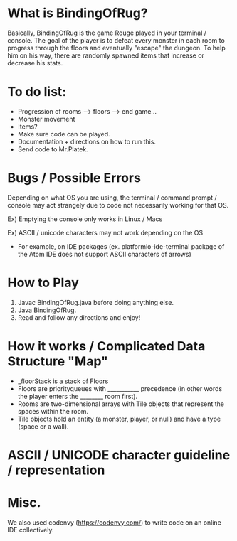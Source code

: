 # What is BindingOfRug?
Basically, BindingOfRug is the game Rouge played in your terminal / console.
The goal of the player is to defeat every monster in each room to progress through the floors and eventually "escape" the dungeon. 
To help him on his way, there are randomly spawned items that increase or decrease his stats. 

# To do list:
- Progression of rooms --> floors --> end game...
- Monster movement
- Items?
- Make sure code can be played.
- Documentation + directions on how to run this.
- Send code to Mr.Platek.

# Bugs / Possible Errors
Depending on what OS you are using, the terminal / command prompt / console may act strangely due to code not necessarily working for that OS.

Ex) Emptying the console only works in Linux / Macs

Ex) ASCII / unicode characters may not work depending on the OS
- For example, on IDE packages (ex. platformio-ide-terminal package of the Atom IDE does not support ASCII characters of  arrows)

# How to Play
1. Javac BindingOfRug.java before doing anything else.
2. Java BindingOfRug.
3. Read and follow any directions and enjoy!

# How it works / Complicated Data Structure "Map"
- _floorStack is a stack of Floors
- Floors are priorityqueues with ___________ precedence (in other words the player enters the ________ room first).
- Rooms are two-dimensional arrays with Tile objects that represent the spaces within the room.
- Tile objects hold an entity (a monster, player, or null) and have a type (space or a wall).

# ASCII / UNICODE character guideline / representation

# Misc. 
We also used codenvy (https://codenvy.com/) to write code on an online IDE collectively.
